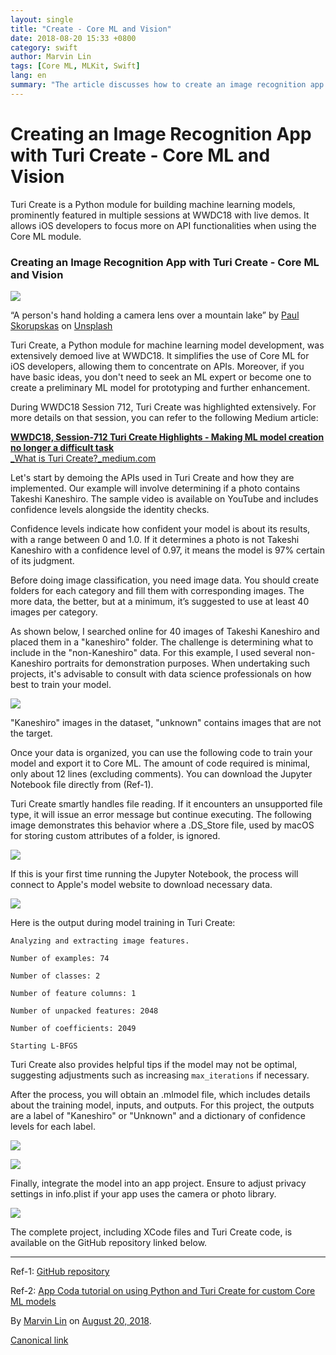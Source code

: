 ```yaml
---
layout: single
title: "Create - Core ML and Vision"
date: 2018-08-20 15:33 +0800
category: swift
author: Marvin Lin
tags: [Core ML, MLKit, Swift]
lang: en
summary: "The article discusses how to create an image recognition app using Turi Create, a Python module for developing machine learning models. Presented during WWDC18, Turi Create facilitates the creation of Core ML models, allowing iOS developers to focus more on API functionalities. The process involves preparing and categorizing image data into specific folders, training the model with this data, and ultimately producing a Core ML model file that can be integrated into iOS applications.The demonstration included in the article explains how to train a model to recognize images of Takeshi Kaneshiro, a famous actor. It covers setting up the dataset, training the model with Turi Create, and adjusting parameters like `max_iterations` to enhance model accuracy. The model’s performance is evaluated by its ability to accurately identify and classify new images based on the training it received. The article also touches on the need for sufficient and relevant training data to improve the accuracy and reliability of the machine learning model."
---
```


Creating an Image Recognition App with Turi Create - Core ML and Vision
=======================================================================

Turi Create is a Python module for building machine learning models, prominently featured in multiple sessions at WWDC18 with live demos. It allows iOS developers to focus more on API functionalities when using the Core ML module.

### Creating an Image Recognition App with Turi Create - Core ML and Vision

![](https://cdn-images-1.medium.com/max/800/0*azSEH7drAK07vjkT)

“A person's hand holding a camera lens over a mountain lake” by [Paul Skorupskas](https://unsplash.com/@pawelskor?utm_source=medium&utm_medium=referral) on [Unsplash](https://unsplash.com?utm_source=medium&utm_medium=referral)

Turi Create, a Python module for machine learning model development, was extensively demoed live at WWDC18. It simplifies the use of Core ML for iOS developers, allowing them to concentrate on APIs. Moreover, if you have basic ideas, you don't need to seek an ML expert or become one to create a preliminary ML model for prototyping and further enhancement.

During WWDC18 Session 712, Turi Create was highlighted extensively. For more details on that session, you can refer to the following Medium article:

[**WWDC18, Session-712 Turi Create Highlights - Making ML model creation no longer a difficult task**  
_What is Turi Create?_medium.com](https://medium.com/@atimis19/overview-of-wwdc18-session-712-turi-create-build-an-app-with-core-ml-is-not-that-difficult-a46cb9420b34 "https://medium.com/@atimis19/overview-of-wwdc18-session-712-turi-create-build-an-app-with-core-ml-is-not-that-difficult-a46cb9420b34")

Let's start by demoing the APIs used in Turi Create and how they are implemented. Our example will involve determining if a photo contains Takeshi Kaneshiro. The sample video is available on YouTube and includes confidence levels alongside the identity checks.

Confidence levels indicate how confident your model is about its results, with a range between 0 and 1.0. If it determines a photo is not Takeshi Kaneshiro with a confidence level of 0.97, it means the model is 97% certain of its judgment.

Before doing image classification, you need image data. You should create folders for each category and fill them with corresponding images. The more data, the better, but at a minimum, it’s suggested to use at least 40 images per category.

As shown below, I searched online for 40 images of Takeshi Kaneshiro and placed them in a "kaneshiro" folder. The challenge is determining what to include in the "non-Kaneshiro" data. For this example, I used several non-Kaneshiro portraits for demonstration purposes. When undertaking such projects, it's advisable to consult with data science professionals on how best to train your model.

![](https://cdn-images-1.medium.com/max/800/1*VMSfkj3qJ7fyl2Eo4bGSLw.png)

"Kaneshiro" images in the dataset, "unknown" contains images that are not the target.

Once your data is organized, you can use the following code to train your model and export it to Core ML. The amount of code required is minimal, only about 12 lines (excluding comments). You can download the Jupyter Notebook file directly from (Ref-1).

Turi Create smartly handles file reading. If it encounters an unsupported file type, it will issue an error message but continue executing. The following image demonstrates this behavior where a .DS_Store file, used by macOS for storing custom attributes of a folder, is ignored.

![](https://cdn-images-1.medium.com/max/800/1*t0JaxQccx312PWr5GRGLHQ.png)

If this is your first time running the Jupyter Notebook, the process will connect to Apple's model website to download necessary data.

![](https://cdn-images-1.medium.com/max/800/1*6t9nmsXsDbavxS3lYYbpnQ.png)

Here is the output during model training in Turi Create:

```
Analyzing and extracting image features.

Number of examples: 74

Number of classes: 2

Number of feature columns: 1

Number of unpacked features: 2048

Number of coefficients: 2049

Starting L-BFGS
```

Turi Create also provides helpful tips if the model may not be optimal, suggesting adjustments such as increasing `max_iterations` if necessary.

After the process, you will obtain an .mlmodel file, which includes details about the training model, inputs, and outputs. For this project, the outputs are a label of "Kaneshiro" or "Unknown" and a dictionary of confidence levels for each label.

![](https://cdn-images-1.medium.com/max/800/1*v4W8f-kJWTirPfbDiKU77g.png)

![](https://cdn-images-1.medium.com/max/800/1*np33KUxG7F-Q6MA50KxbVQ.png)

Finally, integrate the model into an app project. Ensure to adjust privacy settings in info.plist if your app uses the camera or photo library.

![](https://cdn-images-1.medium.com/max/800/1*XtZzzm2T_CwVxDkaw1iq9Q.png)

The complete project, including XCode files and Turi Create code, is available on the GitHub repository linked below.

* * *

Ref-1: [GitHub repository](https://github.com/MoonAndEye/TuriCreateDemo "https://github.com/MoonAndEye/TuriCreateDemo")

Ref-2: [App Coda tutorial on using Python and Turi Create for custom Core ML models](https://www.appcoda.com/core-ml-model-with-python/ "https://www.appcoda.com/core-ml-model-with-python/")

By [Marvin Lin](https://medium.com/@atimis19) on [August 20, 2018](https://medium.com/p/b3071ffde3af).

[Canonical link](https://medium.com/@atimis19/using-turi-create-build-an-image-classification-app-core-ml-b3071ffde3af)
